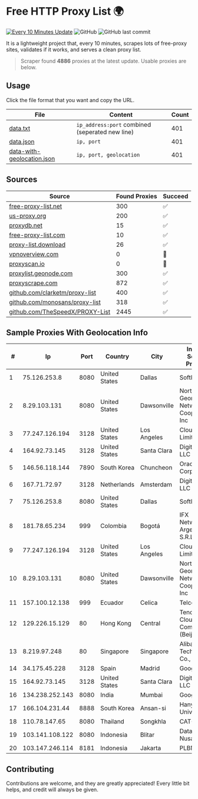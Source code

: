 
# Free HTTP Proxy List 🌍

[![Every 10 Minutes Update](https://github.com/mertguvencli/http-proxy-list/actions/workflows/main.yml/badge.svg?branch=main)](https://github.com/mertguvencli/http-proxy-list/actions/workflows/main.yml)
![GitHub](https://img.shields.io/github/license/mertguvencli/http-proxy-list)
![GitHub last commit](https://img.shields.io/github/last-commit/mertguvencli/http-proxy-list)

It is a lightweight project that, every 10 minutes, scrapes lots of free-proxy sites, validates if it works, and serves a clean proxy list.


> Scraper found **4886** proxies at the latest update. Usable proxies are below.

## Usage

Click the file format that you want and copy the URL.


|File|Content|Count|
|----|-------|-----|
|[data.txt](https://raw.githubusercontent.com/mertguvencli/http-proxy-list/main/proxy-list/data.txt)|`ip_address:port` combined (seperated new line)|401|
|[data.json](https://raw.githubusercontent.com/mertguvencli/http-proxy-list/main/proxy-list/data.json)|`ip, port`|401|
|[data-with-geolocation.json](https://raw.githubusercontent.com/mertguvencli/http-proxy-list/main/proxy-list/data-with-geolocation.json)|`ip, port, geolocation`|401|

## Sources

|Source|Found Proxies|Succeed|
|------|-------------|-------|
|[free-proxy-list.net](https://free-proxy-list.net)|300|✅|
|[us-proxy.org](https://www.us-proxy.org)|200|✅|
|[proxydb.net](http://proxydb.net)|15|✅|
|[free-proxy-list.com](https://free-proxy-list.com/?page=&port=&type%5B%5D=http&type%5B%5D=https&up_time=0&search=Search)|10|✅|
|[proxy-list.download](https://www.proxy-list.download/HTTP)|26|✅|
|[vpnoverview.com](https://vpnoverview.com/privacy/anonymous-browsing/free-proxy-servers)|0|🚫|
|[proxyscan.io](https://www.proxyscan.io)|0|🚫|
|[proxylist.geonode.com](https://proxylist.geonode.com/api/proxy-list?limit=300&page=1&sort_by=lastChecked&sort_type=desc&protocols=http,https)|300|✅|
|[proxyscrape.com](https://api.proxyscrape.com/v2/?request=displayproxies&protocol=http&timeout=10000&country=all&ssl=all&anonymity=all)|872|✅|
|[github.com/clarketm/proxy-list](https://raw.githubusercontent.com/clarketm/proxy-list/master/proxy-list-raw.txt)|400|✅|
|[github.com/monosans/proxy-list](https://raw.githubusercontent.com/monosans/proxy-list/main/proxies/http.txt)|318|✅|
|[github.com/TheSpeedX/PROXY-List](https://raw.githubusercontent.com/TheSpeedX/PROXY-List/master/http.txt)|2445|✅|


## Sample Proxies With Geolocation Info

|#|Ip|Port|Country|City|Internet Service Provider|
|-|--|----|-------|----|-------------------------|
|1|75.126.253.8|8080|United States|Dallas|SoftLayer|
|2|8.29.103.131|8080|United States|Dawsonville|North Georgia Network Cooperative, Inc|
|3|77.247.126.194|3128|United States|Los Angeles|Clouvider Limited|
|4|164.92.73.145|3128|United States|Santa Clara|DigitalOcean, LLC|
|5|146.56.118.144|7890|South Korea|Chuncheon|Oracle Corporation|
|6|167.71.72.97|3128|Netherlands|Amsterdam|DigitalOcean, LLC|
|7|75.126.253.8|8080|United States|Dallas|SoftLayer|
|8|181.78.65.234|999|Colombia|Bogotá|IFX Networks Argentina S.R.L|
|9|77.247.126.194|3128|United States|Los Angeles|Clouvider Limited|
|10|8.29.103.131|8080|United States|Dawsonville|North Georgia Network Cooperative, Inc|
|11|157.100.12.138|999|Ecuador|Celica|Telconet S.A|
|12|129.226.15.129|80|Hong Kong|Central|Tencent Cloud Computing (Beijing) Co|
|13|8.219.97.248|80|Singapore|Singapore|Alibaba (US) Technology Co., Ltd.|
|14|34.175.45.228|3128|Spain|Madrid|Google LLC|
|15|164.92.73.145|3128|United States|Santa Clara|DigitalOcean, LLC|
|16|134.238.252.143|8080|India|Mumbai|Google LLC|
|17|166.104.231.44|8888|South Korea|Ansan-si|Hanyang University|
|18|110.78.147.65|8080|Thailand|Songkhla|CAT-BB|
|19|103.141.108.122|8080|Indonesia|Blitar|Data Buana Nusantara|
|20|103.147.246.114|8181|Indonesia|Jakarta|PLBNET|



## Contributing

Contributions are welcome, and they are greatly appreciated! Every
little bit helps, and credit will always be given.

